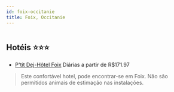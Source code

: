 ```yaml
---
id: foix-occitanie
title: Foix, Occitanie
---
```


<center><img src="https://i.vanillatours.com/7/8/0/7/4/2/2/2247087/Y/1.jpg" alt="" /></center>


## Hotéis ⭐️⭐️⭐️

-    [P'tit Dej-Hôtel Foix](https://www.hurb.com/aud/https://www.hurb.com/hoteis/foix/p-tit-dej-hotel-foix-JNP-JP093087?cmp=18055) Diárias a partir de R$171.97
   > Este confortável hotel, pode encontrar-se em Foix. Não são permitidos animais de estimação nas instalações. 
